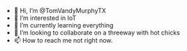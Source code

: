 - 👋 Hi, I’m @TomVandyMurphyTX
- 👀 I’m interested in IoT
- 🌱 I’m currently learning everything
- 💞️ I’m looking to collaborate on a threeway with hot chicks
- 📫 How to reach me not right now.

<!---
TomVandyMurphyTX/TomVandyMurphyTX is a ✨ special ✨ repository because its `README.md` (this file) appears on your GitHub profile.
You can click the Preview link to take a look at your changes.
--->
